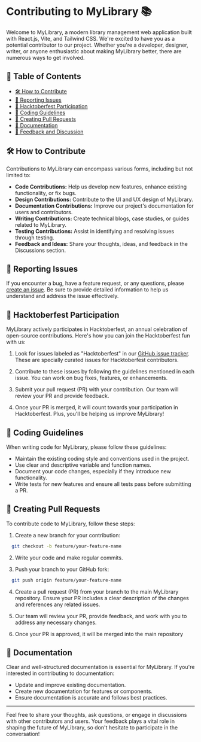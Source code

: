 # Contributing to MyLibrary 📚

Welcome to MyLibrary, a modern library management web application built with React.js, Vite, and Tailwind CSS. We're excited to have you as a potential contributor to our project. Whether you're a developer, designer, writer, or anyone enthusiastic about making MyLibrary better, there are numerous ways to get involved.

## 📝 Table of Contents
- [🛠️ How to Contribute](#how-to-contribute)
- [🐛 Reporting Issues](#reporting-issues)
- [🎉 Hacktoberfest Participation](#hacktoberfest-participation)
- [🧰 Coding Guidelines](#coding-guidelines)
- [🔗 Creating Pull Requests](#creating-pull-requests)
- [📖 Documentation](#documentation)
- [💬 Feedback and Discussion](#feedback-and-discussion)

## 🛠️ How to Contribute

Contributions to MyLibrary can encompass various forms, including but not limited to:

- **Code Contributions:** Help us develop new features, enhance existing functionality, or fix bugs.
- **Design Contributions:** Contribute to the UI and UX design of MyLibrary.
- **Documentation Contributions:** Improve our project's documentation for users and contributors.
- **Writing Contributions:** Create technical blogs, case studies, or guides related to MyLibrary.
- **Testing Contributions:** Assist in identifying and resolving issues through testing.
- **Feedback and Ideas:** Share your thoughts, ideas, and feedback in the Discussions section.

## 🐛 Reporting Issues

If you encounter a bug, have a feature request, or any questions, please [create an issue](https://github.com/suryanshsingh2001/MyLibrary/issues). Be sure to provide detailed information to help us understand and address the issue effectively.

## 🎉 Hacktoberfest Participation

MyLibrary actively participates in Hacktoberfest, an annual celebration of open-source contributions. Here's how you can join the Hacktoberfest fun with us:

1. Look for issues labeled as "Hacktoberfest" in our [GitHub issue tracker](https://github.com/suryanshsingh2001/MyLibrary/issues). These are specially curated issues for Hacktoberfest contributors.

2. Contribute to these issues by following the guidelines mentioned in each issue. You can work on bug fixes, features, or enhancements.

3. Submit your pull request (PR) with your contribution. Our team will review your PR and provide feedback.

4. Once your PR is merged, it will count towards your participation in Hacktoberfest. Plus, you'll be helping us improve MyLibrary!

## 🧰 Coding Guidelines

When writing code for MyLibrary, please follow these guidelines:

- Maintain the existing coding style and conventions used in the project.
- Use clear and descriptive variable and function names.
- Document your code changes, especially if they introduce new functionality.
- Write tests for new features and ensure all tests pass before submitting a PR.

## 🔗 Creating Pull Requests

To contribute code to MyLibrary, follow these steps:

1. Create a new branch for your contribution:
```bash
  git checkout -b feature/your-feature-name
```

2. Write your code and make regular commits.

3. Push your branch to your GitHub fork:

```bash
  git push origin feature/your-feature-name
```
4. Create a pull request (PR) from your branch to the main MyLibrary repository. Ensure your PR includes a clear description of the changes and references any related issues.

5. Our team will review your PR, provide feedback, and work with you to address any necessary changes.

6. Once your PR is approved, it will be merged into the main repository

## 📖 Documentation
Clear and well-structured documentation is essential for MyLibrary. If you're interested in contributing to documentation:

- Update and improve existing documentation.
- Create new documentation for features or components.
- Ensure documentation is accurate and follows best practices.

---
Feel free to share your thoughts, ask questions, or engage in discussions with other contributors and users. Your feedback plays a vital role in shaping the future of MyLibrary, so don't hesitate to participate in the conversation!